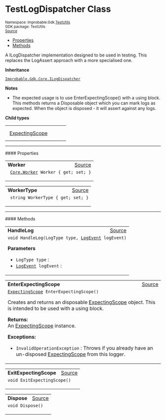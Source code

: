 
# TestLogDispatcher Class
<sup>
Namespace: Improbable.Gdk.<a href="{{urlRoot}}/api/test-utils-index">TestUtils</a><br/>
GDK package: TestUtils<br/>
<a href="https://www.github.com/spatialos/gdk-for-unity/blob/6689e30/workers/unity/Packages/io.improbable.gdk.testutils/TestLogDispatcher.cs/#L17">Source</a>
<style>
a code {
                    padding: 0em 0.25em!important;
}
code {
                    background-color: #ffffff!important;
}
</style>
</sup>
<nav id="pageToc" class="page-toc"><ul><li><a href="#properties">Properties</a>
<li><a href="#methods">Methods</a>
</ul></nav>

</p>



<p>A ILogDispatcher implementation designed to be used in testing. This replaces the LogAssert approach with a more specialised one. </p>



</p>

<b>Inheritance</b>

<code><a href="{{urlRoot}}/api/core/i-log-dispatcher">Improbable.Gdk.Core.ILogDispatcher</a></code>


</p>

<b>Notes</b>

- The expected usage is to use EnterExpectingScope() with a using block. This methods returns a Disposable object which you can mark logs as expected. When the object is disposed - it will assert against any logs. 


</p>

<b>Child types</b>

<table>
<tr>
<td style="padding: 14px; border: none; width: 14ch"><a href="{{urlRoot}}/api/test-utils/test-log-dispatcher/expecting-scope">ExpectingScope</a></td>
<td style="padding: 14px; border: none;"></td>
</tr>
</table>







</p>
<hr style="width:100%; border-top-color:#d8d8d8" />
#### Properties


</p>




<table width="100%">
    <tr>
        <td style="border-right:none"><b>Worker</b></td>
        <td style="border-left:none; text-align:right"><a href="https://www.github.com/spatialos/gdk-for-unity/blob/6689e30/workers/unity/Packages/io.improbable.gdk.testutils/TestLogDispatcher.cs/#L21">Source</a></td>
    </tr>
    <tr>
        <td colspan="2">
<code> <a href="{{urlRoot}}/api/core/worker">Core.Worker</a> Worker { get; set; }</code></p>



</td>
    </tr>
</table>


<table width="100%">
    <tr>
        <td style="border-right:none"><b>WorkerType</b></td>
        <td style="border-left:none; text-align:right"><a href="https://www.github.com/spatialos/gdk-for-unity/blob/6689e30/workers/unity/Packages/io.improbable.gdk.testutils/TestLogDispatcher.cs/#L22">Source</a></td>
    </tr>
    <tr>
        <td colspan="2">
<code> string WorkerType { get; set; }</code></p>



</td>
    </tr>
</table>






</p>
<hr style="width:100%; border-top-color:#d8d8d8" />
#### Methods


</p>




<table width="100%">
    <tr>
        <td style="border-right:none"><b>HandleLog</b></td>
        <td style="border-left:none; text-align:right"><a href="https://www.github.com/spatialos/gdk-for-unity/blob/6689e30/workers/unity/Packages/io.improbable.gdk.testutils/TestLogDispatcher.cs/#L24">Source</a></td>
    </tr>
    <tr>
        <td colspan="2">
<code>void HandleLog(LogType type, <a href="{{urlRoot}}/api/core/log-event">LogEvent</a> logEvent)</code></p>



</p>

<b>Parameters</b>

<ul>
<li><code>LogType type</code> : </li>
<li><code><a href="{{urlRoot}}/api/core/log-event">LogEvent</a> logEvent</code> : </li>
</ul>





</td>
    </tr>
</table>


<table width="100%">
    <tr>
        <td style="border-right:none"><b>EnterExpectingScope</b></td>
        <td style="border-left:none; text-align:right"><a href="https://www.github.com/spatialos/gdk-for-unity/blob/6689e30/workers/unity/Packages/io.improbable.gdk.testutils/TestLogDispatcher.cs/#L43">Source</a></td>
    </tr>
    <tr>
        <td colspan="2">
<code><a href="{{urlRoot}}/api/test-utils/test-log-dispatcher/expecting-scope">ExpectingScope</a> EnterExpectingScope()</code></p>
Creates and returns an disposable <a href="{{urlRoot}}/api/test-utils/test-log-dispatcher/expecting-scope">ExpectingScope</a> object. This is intended to be used with a using block. 
</p><b>Returns:</b></br>An <a href="{{urlRoot}}/api/test-utils/test-log-dispatcher/expecting-scope">ExpectingScope</a> instance.




</p>

<b>Exceptions:</b>

<ul>
<li><code>InvalidOperationException</code> : Throws if you already have an un-disposed <a href="{{urlRoot}}/api/test-utils/test-log-dispatcher/expecting-scope">ExpectingScope</a> from this logger. </li>
</ul>


</td>
    </tr>
</table>


<table width="100%">
    <tr>
        <td style="border-right:none"><b>ExitExpectingScope</b></td>
        <td style="border-left:none; text-align:right"><a href="https://www.github.com/spatialos/gdk-for-unity/blob/6689e30/workers/unity/Packages/io.improbable.gdk.testutils/TestLogDispatcher.cs/#L55">Source</a></td>
    </tr>
    <tr>
        <td colspan="2">
<code>void ExitExpectingScope()</code></p>






</td>
    </tr>
</table>


<table width="100%">
    <tr>
        <td style="border-right:none"><b>Dispose</b></td>
        <td style="border-left:none; text-align:right"><a href="https://www.github.com/spatialos/gdk-for-unity/blob/6689e30/workers/unity/Packages/io.improbable.gdk.testutils/TestLogDispatcher.cs/#L66">Source</a></td>
    </tr>
    <tr>
        <td colspan="2">
<code>void Dispose()</code></p>






</td>
    </tr>
</table>





